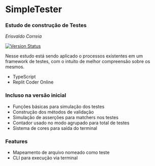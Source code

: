 # SimpleTester
### Estudo de construção de Testes
_Erisvaldo Correia_

[![Version Status](https://img.shields.io/badge/version-1.0.0-brightgreen)](https://img.shields.io/badge/version-1.0.0-brightgreen)

Nesse estudo está sendo aplicado o processos existentes em um framework de testes,
com o intuito de melhor compreensão sobre os mesmos.

- TypeScript
- Replit Coder Online

### Incluso na versão inicial

- Funções básicas para simulação dos testes
- Construção dos métodos de validação
- Simulação de asserções para matchers nos testes
- Contador usado no modo agrupado para total de testes
- Sistema de cores para saída do terminal

### Features

- Mapeamento de arquivo nomeado como teste
- CLI para execução via terminal

